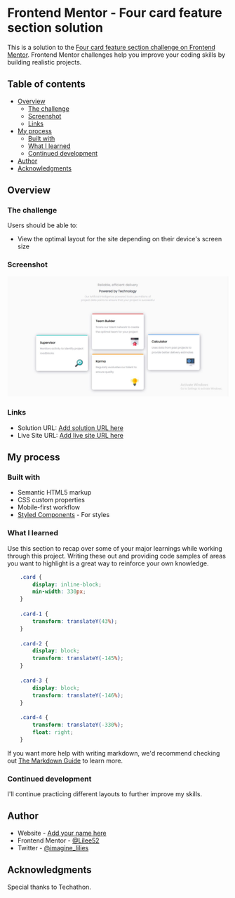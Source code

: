 # Frontend Mentor - Four card feature section solution

This is a solution to the [Four card feature section challenge on Frontend Mentor](https://www.frontendmentor.io/challenges/four-card-feature-section-weK1eFYK). Frontend Mentor challenges help you improve your coding skills by building realistic projects. 

## Table of contents

- [Overview](#overview)
  - [The challenge](#the-challenge)
  - [Screenshot](#screenshot)
  - [Links](#links)
- [My process](#my-process)
  - [Built with](#built-with)
  - [What I learned](#what-i-learned)
  - [Continued development](#continued-development)
- [Author](#author)
- [Acknowledgments](#acknowledgments)


## Overview

### The challenge

Users should be able to:

- View the optimal layout for the site depending on their device's screen size

### Screenshot

![](./Capture.JPG)


### Links

- Solution URL: [Add solution URL here](https://your-solution-url.com)
- Live Site URL: [Add live site URL here](https://your-live-site-url.com)

## My process

### Built with

- Semantic HTML5 markup
- CSS custom properties
- Mobile-first workflow
- [Styled Components](https://styled-components.com/) - For styles


### What I learned

Use this section to recap over some of your major learnings while working through this project. Writing these out and providing code samples of areas you want to highlight is a great way to reinforce your own knowledge.



```css
    .card {
        display: inline-block;
        min-width: 330px;
    }

    .card-1 {
        transform: translateY(43%);
    }

    .card-2 {
        display: block;
        transform: translateY(-145%);
    }

    .card-3 {
        display: block;
        transform: translateY(-146%);
    }

    .card-4 {
        transform: translateY(-330%);
        float: right;
    }
```


If you want more help with writing markdown, we'd recommend checking out [The Markdown Guide](https://www.markdownguide.org/) to learn more.


### Continued development

I'll continue practicing different layouts to further improve my skills.


## Author

- Website - [Add your name here](https://www.your-site.com)
- Frontend Mentor - [@Lilee52](https://www.frontendmentor.io/profile/Lilee52)
- Twitter - [@imagine_lilies](https://www.twitter.com/imagine_lilies)


## Acknowledgments

Special thanks to Techathon.
